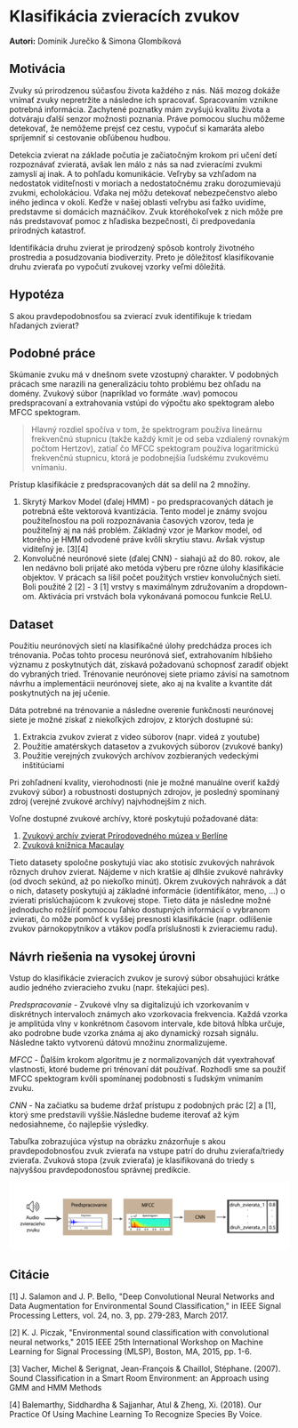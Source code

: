 # Klasifikácia zvieracích zvukov

__Autori:__ Dominik Jurečko & Simona Glombíková  

## Motivácia

Zvuky sú prirodzenou súčasťou života každého z nás. Náš mozog dokáže vnímať zvuky nepretržite a následne ich spracovať. Spracovaním vznikne potrebná informácia. Zachytené poznatky mám zvyšujú kvalitu života a dotváraju ďalší senzor možnosti poznania. Práve pomocou sluchu môžeme detekovať, že nemôžeme prejsť cez cestu, vypočuť si kamaráta alebo spríjemniť si cestovanie obľúbenou hudbou.

Detekcia zvierat na základe počutia je začiatočným krokom pri učení detí rozpoznávať zvieratá, avšak len málo z nás sa nad zvieracími zvukmi zamyslí aj inak. A to pohľadu komunikácie. Veľryby sa vzhľadom na nedostatok viditeľnosti v moriach a nedostatočnému zraku dorozumievajú zvukmi, echolokáciou. Vďaka nej môžu detekovať nebezpečenstvo alebo iného jedinca v okolí. Keďže v našej oblasti veľrybu asi ťažko uvidíme, predstavme si domácich maznáčikov. Zvuk ktoréhokoľvek z nich môže pre nás predstavovať pomoc z hľadiska bezpečnosti, či predpovedania prírodných katastrof.

Identifikácia druhu zvierat je prirodzený spôsob kontroly životného prostredia a posudzovania biodiverzity. Preto je dôležitosť klasifikovanie druhu zvieraťa po vypočutí zvukovej vzorky veľmi dôležitá.

## Hypotéza

S akou pravdepodobnosťou sa zvierací zvuk identifikuje k triedam hľadaných zvierat?

## Podobné práce

Skúmanie zvuku má v dnešnom svete vzostupný charakter. V podobných prácach sme narazili na generalizáciu tohto problému bez ohľadu na domény. Zvukový súbor (napríklad vo formáte .wav) pomocou predspracovaní a extrahovania vstúpi do výpočtu ako spektogram alebo MFCC spektogram. 
> Hlavný rozdiel spočíva v tom, že spektrogram používa lineárnu frekvenčnú stupnicu (takže každý kmit je od seba vzdialený rovnakým počtom Hertzov), zatiaľ čo MFCC spektogram používa logaritmickú frekvenčnú stupnicu, ktorá je podobnejšia ľudskému zvukovému vnímaniu. 

Prístup klasifikácie z predspracovaných dát sa delil na 2 množiny. 
 1. Skrytý Markov Model (ďalej HMM) - po predspracovaných dátach je potrebná ešte vektorová kvantizácia. Tento model je známy svojou použiteľnosťou na poli rozpoznávania časových vzorov, teda je použiteľný aj na náš problém. Základný vzor je Markov model, od ktorého je HMM odvodené práve kvôli skrytiu stavu. Avšak výstup viditeľný je. [3][4]
 2. Konvolučné neurónové siete (ďalej CNN) - siahajú až do 80. rokov, ale len nedávno boli prijaté ako metóda výberu pre rôzne úlohy klasifikácie objektov. V prácach sa líšil počet použitých vrstiev konvolučných sietí. Boli použité 2 [2] - 3 [1] vrstvy s maximálnym združovaním a dropdown-om. Aktivácia pri vrstvách bola vykonávaná pomocou funkcie ReLU.

## Dataset

Použitiu neurónových sietí na klasifikačné úlohy predchádza proces ich trénovania. Počas tohto procesu neurónová sieť, extrahovaním hlbšieho významu z poskytnutých dát, získavá požadovanú schopnosť zaradiť objekt do vybraných tried. Trénovanie neurónovej siete priamo závisí na samotnom návrhu a implementácii neurónovej siete, ako aj na kvalite a kvantite dát poskytnutých na jej učenie.

Dáta potrebné na trénovanie a následne overenie funkčnosti neurónovej siete je možné získať z niekoľkých zdrojov, z ktorých dostupné sú:
1. Extrakcia zvukov zvierat z video súborov (napr. videá z youtube)
2. Použitie amatérskych datasetov a zvukových súborov (zvukové banky)
3. Použitie verejných zvukových archívov zozbieraných vedeckými inštitúciami

Pri zohľadnení kvality, vierohodnosti (nie je možné manuálne overiť každý zvukový súbor) a robustnosti dostupných zdrojov, je posledný spomínaný zdroj (verejné zvukové archívy) najvhodnejším z nich.

Voľne dostupné zvukové archívy, ktoré poskytujú požadované dáta:
1. [Zvukový archív zvierat Prírodovedného múzea v Berlíne](https://www.gbif.org/dataset/b7ec1bf8-819b-11e2-bad2-00145eb45e9a)
2. [Zvuková knižnica Macaulay](https://www.macaulaylibrary.org)

Tieto datasety spoločne poskytujú viac ako stotisíc zvukových nahrávok rôznych druhov zvierat. Nájdeme v nich kratšie aj dlhšie zvukové nahrávky (od dvoch sekúnd, až po niekoľko minút). Okrem zvukových nahrávok a dát o nich, datasety poskytujú aj základné informácie (identifikátor, meno, ...) o zvierati prislúchajúcom k zvukovej stope. Tieto dáta je následne možné jednoducho rožšíriť pomocou ľahko dostupných informácií o vybranom zvierati, čo môže pomôcť k vyššej presnosti klasifikácie (napr. odlíšenie zvukov párnokopytníkov a vtákov podľa príslušnosti k zvieraciemu radu).

## Návrh riešenia na vysokej úrovni

Vstup do klasifikácie zvieracích zvukov je surový súbor obsahujúci krátke audio jedného zvieracieho zvuku (napr. štekajúci pes). 

_Predspracovanie_ - Zvukové vlny sa digitalizujú ich vzorkovaním v diskrétnych intervaloch známych ako vzorkovacia frekvencia. Každá vzorka je amplitúda vlny v konkrétnom časovom intervale, kde bitová hĺbka určuje, ako podrobne bude vzorka známa aj ako dynamický rozsah signálu. Následne takto vytvorenú dátovú množinu znormalizujeme.

_MFCC_ - Ďalším krokom algoritmu je z normalizovaných dát vyextrahovať vlastnosti, ktoré budeme pri trénovaní dát používať. Rozhodli sme sa použiť MFCC spektogram kvôli spomínanej podobnosti s ľudským vnimaním zvuku.

_CNN_ - Na začiatku sa budeme držať prístupu z podobných prác [2] a [1], ktorý sme predstavili vyššie.Následne budeme iterovať až kým nedosiahneme, čo najlepšie výsledky. 

Tabuľka zobrazujúca výstup na obrázku znázorňuje s akou pravdepodobnosťou zvuk zvieraťa na vstupe patrí do druhu zvieraťa/triedy zvieraťa. Zvuková stopa (zvuk zvieraťa) je klasifikovaná do triedy s najvyššou pravdepodonosťou správnej predikcie.

![Algoritmus navrhu riesenia projektu](./images/algo.png)

## Citácie

[1] J. Salamon and J. P. Bello, "Deep Convolutional Neural Networks and Data Augmentation for Environmental Sound Classification," in IEEE Signal Processing Letters, vol. 24, no. 3, pp. 279-283, March 2017.

[2] K. J. Piczak, "Environmental sound classification with convolutional neural networks," 2015 IEEE 25th International Workshop on Machine Learning for Signal Processing (MLSP), Boston, MA, 2015, pp. 1-6.

[3] Vacher, Michel & Serignat, Jean-François & Chaillol, Stéphane. (2007). Sound Classification in a Smart Room Environment: an Approach using GMM and HMM Methods

[4] Balemarthy, Siddhardha & Sajjanhar, Atul & Zheng, Xi. (2018). Our Practice Of Using Machine Learning To Recognize Species By Voice. 
